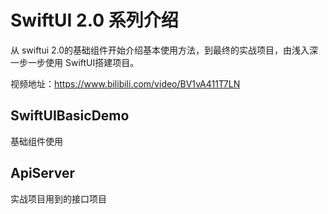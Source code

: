 # SwiftUI 2.0 系列介绍

从 swiftui 2.0的基础组件开始介绍基本使用方法，到最终的实战项目，由浅入深一步一步使用 SwiftUI搭建项目。

视频地址：https://www.bilibili.com/video/BV1vA411T7LN

## SwiftUIBasicDemo

基础组件使用

## ApiServer

实战项目用到的接口项目